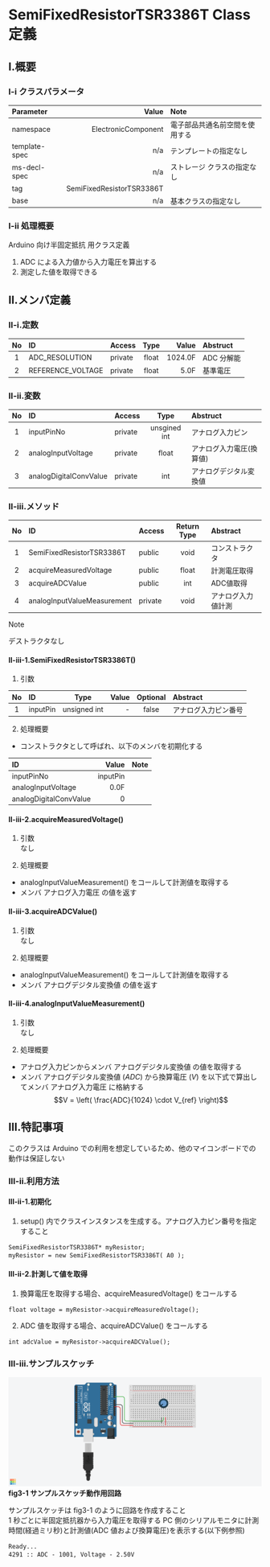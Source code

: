 # SemiFixedResistorTSR3386T Class 定義
## Ⅰ.概要
### Ⅰ-ⅰ クラスパラメータ

|Parameter |Value |Note |
|:---|---:|:---|
|namespace |ElectronicComponent |電子部品共通名前空間を使用する |
|template-spec |n/a |テンプレートの指定なし |
|ms-decl-spec |n/a |ストレージ クラスの指定なし |
|tag |SemiFixedResistorTSR3386T | |
|base |n/a |基本クラスの指定なし |

### Ⅰ-ⅱ 処理概要
Arduino 向け半固定抵抗  用クラス定義
1. ADC による入力値から入力電圧を算出する
1. 測定した値を取得できる

## Ⅱ.メンバ定義
### Ⅱ-ⅰ.定数
|No |ID |Access |Type |Value |Abstruct |
|:---:|:---|:---|:---:|---:|:---|
|1 |ADC_RESOLUTION |private |float |1024.0F |ADC 分解能 |
|2 |REFERENCE_VOLTAGE |private |float |5.0F |基準電圧 |

### Ⅱ-ⅱ.変数
|No |ID |Access |Type |Abstruct |
|:---:|:---|:---|:---:|:---|
|1 |inputPinNo |private |unsgined int |アナログ入力ピン | 
|2 |analogInputVoltage |private |float |アナログ入力電圧(換算値) | 
|3 |analogDigitalConvValue |private |int |アナログデジタル変換値 | 

### Ⅱ-ⅲ.メソッド
|No |ID |Access |Return Type |Abstract |
|:---:|:---|:---|:---:|:---|
|1 |SemiFixedResistorTSR3386T |public |void |コンストラクタ |
|2 |acquireMeasuredVoltage |public |float |計測電圧取得 |
|3 |acquireADCValue |public |int |ADC値取得 |
|4 |analogInputValueMeasurement |private |void |アナログ入力値計測 |

> [!NOTE]
> デストラクタなし  

#### Ⅱ-ⅲ-1.SemiFixedResistorTSR3386T()
1. 引数

|No |ID |Type |Value |Optional |Abstract |
|:---:|:---|:---:|---:|:---:|:---|
|1 |inputPin |unsigned int |- |false |アナログ入力ピン番号 |

2. 処理概要

* コンストラクタとして呼ばれ、以下のメンバを初期化する

|ID |Value |Note |
|:---|---:|:---|
|inputPinNo |inputPin | | 
|analogInputVoltage |0.0F | | 
|analogDigitalConvValue |0 | | 

#### Ⅱ-ⅲ-2.acquireMeasuredVoltage()
1. 引数  
なし

2. 処理概要
* analogInputValueMeasurement() をコールして計測値を取得する
* メンバ アナログ入力電圧 の値を返す

#### Ⅱ-ⅲ-3.acquireADCValue()
1. 引数  
なし

2. 処理概要
* analogInputValueMeasurement() をコールして計測値を取得する
* メンバ アナログデジタル変換値 の値を返す

#### Ⅱ-ⅲ-4.analogInputValueMeasurement()
1. 引数  
なし

2. 処理概要

* アナログ入力ピンからメンバ アナログデジタル変換値 の値を取得する
* メンバ アナログデジタル変換値 ($ADC$) から換算電圧 ($V$) を以下式で算出してメンバ アナログ入力電圧 に格納する  
$$V = \left( \frac{ADC}{1024} \cdot V_{ref} \right)$$

## Ⅲ.特記事項
このクラスは Arduino での利用を想定しているため、他のマイコンボードでの動作は保証しない

### Ⅲ-ⅱ.利用方法
#### Ⅲ-ⅱ-1.初期化
1. setup() 内でクラスインスタンスを生成する。アナログ入力ピン番号を指定すること

```
SemiFixedResistorTSR3386T* myResistor;
myResistor = new SemiFixedResistorTSR3386T( A0 );
```

#### Ⅲ-ⅱ-2.計測して値を取得
1. 換算電圧を取得する場合、acquireMeasuredVoltage() をコールする

```
float voltage = myResistor->acquireMeasuredVoltage();
```

2. ADC 値を取得する場合、acquireADCValue() をコールする

```
int adcValue = myResistor->acquireADCValue();
```

### Ⅲ-ⅲ.サンプルスケッチ
![figure3-1](img/SemiFixedResistorTSR3386T.png)  
**fig3-1 サンプルスケッチ動作用回路**

サンプルスケッチは fig3-1 のように回路を作成すること  
1 秒ごとに半固定抵抗器から入力電圧を取得する
PC 側のシリアルモニタに計測時間(経過ミリ秒)と計測値(ADC 値および換算電圧)を表示する(以下例参照)

```
Ready...
4291 :: ADC - 1001, Voltage - 2.50V
```
